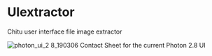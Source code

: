 # UIextractor
Chitu user interface file image extractor

![photon_ui_2 8_190306](https://user-images.githubusercontent.com/11083514/53902269-c6d98080-4038-11e9-8d64-c8e640988780.png)
Contact Sheet for the current Photon 2.8 UI
